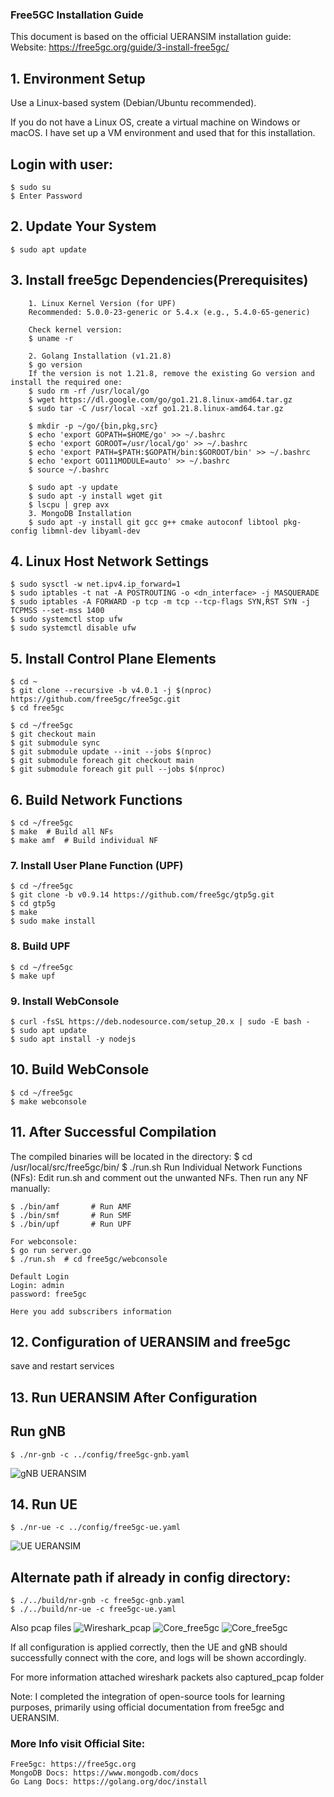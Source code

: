 ### Free5GC Installation Guide

This document is based on the official UERANSIM installation guide:
Website: https://free5gc.org/guide/3-install-free5gc/

## 1. Environment Setup

Use a Linux-based system (Debian/Ubuntu recommended).

If you do not have a Linux OS, create a virtual machine on Windows or macOS.
I have set up a VM environment and used that for this installation.

## Login with user:
    $ sudo su
    $ Enter Password

## 2. Update Your System
    $ sudo apt update

## 3. Install free5gc Dependencies(Prerequisites)
        1. Linux Kernel Version (for UPF)
        Recommended: 5.0.0-23-generic or 5.4.x (e.g., 5.4.0-65-generic)

        Check kernel version:
        $ uname -r

        2. Golang Installation (v1.21.8)
        $ go version
        If the version is not 1.21.8, remove the existing Go version and install the required one:
        $ sudo rm -rf /usr/local/go
        $ wget https://dl.google.com/go/go1.21.8.linux-amd64.tar.gz
        $ sudo tar -C /usr/local -xzf go1.21.8.linux-amd64.tar.gz

        $ mkdir -p ~/go/{bin,pkg,src}
        $ echo 'export GOPATH=$HOME/go' >> ~/.bashrc
        $ echo 'export GOROOT=/usr/local/go' >> ~/.bashrc
        $ echo 'export PATH=$PATH:$GOPATH/bin:$GOROOT/bin' >> ~/.bashrc
        $ echo 'export GO111MODULE=auto' >> ~/.bashrc
        $ source ~/.bashrc

        $ sudo apt -y update
        $ sudo apt -y install wget git
        $ lscpu | grep avx
        3. MongoDB Installation 
        $ sudo apt -y install git gcc g++ cmake autoconf libtool pkg-config libmnl-dev libyaml-dev

## 4. Linux Host Network Settings

    $ sudo sysctl -w net.ipv4.ip_forward=1
    $ sudo iptables -t nat -A POSTROUTING -o <dn_interface> -j MASQUERADE
    $ sudo iptables -A FORWARD -p tcp -m tcp --tcp-flags SYN,RST SYN -j TCPMSS --set-mss 1400
    $ sudo systemctl stop ufw
    $ sudo systemctl disable ufw


## 5.  Install Control Plane Elements
    $ cd ~
    $ git clone --recursive -b v4.0.1 -j $(nproc) https://github.com/free5gc/free5gc.git
    $ cd free5gc

    $ cd ~/free5gc
    $ git checkout main
    $ git submodule sync
    $ git submodule update --init --jobs $(nproc)
    $ git submodule foreach git checkout main
    $ git submodule foreach git pull --jobs $(nproc)

## 6. Build Network Functions
    $ cd ~/free5gc
    $ make  # Build all NFs
    $ make amf  # Build individual NF

### 7. Install User Plane Function (UPF)
    $ cd ~/free5gc
    $ git clone -b v0.9.14 https://github.com/free5gc/gtp5g.git
    $ cd gtp5g
    $ make
    $ sudo make install


### 8. Build UPF
    $ cd ~/free5gc
    $ make upf

### 9. Install WebConsole
    $ curl -fsSL https://deb.nodesource.com/setup_20.x | sudo -E bash -
    $ sudo apt update
    $ sudo apt install -y nodejs

## 10. Build WebConsole
    $ cd ~/free5gc
    $ make webconsole


## 11. After Successful Compilation
The compiled binaries will be located in the  directory:
    $ cd /usr/local/src/free5gc/bin/
    $ ./run.sh
    Run Individual Network Functions (NFs):
    Edit run.sh and comment out the unwanted NFs.
    Then run any NF manually:

    $ ./bin/amf       # Run AMF
    $ ./bin/smf       # Run SMF
    $ ./bin/upf       # Run UPF

    For webconsole:
    $ go run server.go 
    $ ./run.sh  # cd free5gc/webconsole

    Default Login
    Login: admin
    password: free5gc

    Here you add subscribers information


## 12. Configuration of UERANSIM and free5gc
save and restart services

## 13. Run UERANSIM After Configuration
## Run gNB
    $ ./nr-gnb -c ../config/free5gc-gnb.yaml

![gNB UERANSIM](../../Pictures/free5gc_gnb.png)


## 14. Run UE
    $ ./nr-ue -c ../config/free5gc-ue.yaml

![UE UERANSIM](../../Pictures/free5gc_ue.png)



## Alternate path if already in config directory:

    $ ./../build/nr-gnb -c free5gc-gnb.yaml
    $ ./../build/nr-ue -c free5gc-ue.yaml


Also pcap files
![Wireshark_pcap](../../Pictures/free5gc_wireshark.png)
![Core_free5gc](../../Pictures/core_ue1.png)
![Core_free5gc](../../Pictures/core_ue2.png)


If all configuration is applied correctly, then the UE and gNB should successfully connect with the core, and logs will be shown accordingly.

For more information attached wireshark packets also captured_pcap folder

Note: 
    I completed the integration of open-source tools for learning purposes, primarily using official documentation from free5gc and UERANSIM.

### More Info visit Official Site: 
    Free5gc: https://free5gc.org
    MongoDB Docs: https://www.mongodb.com/docs
    Go Lang Docs: https://golang.org/doc/install
